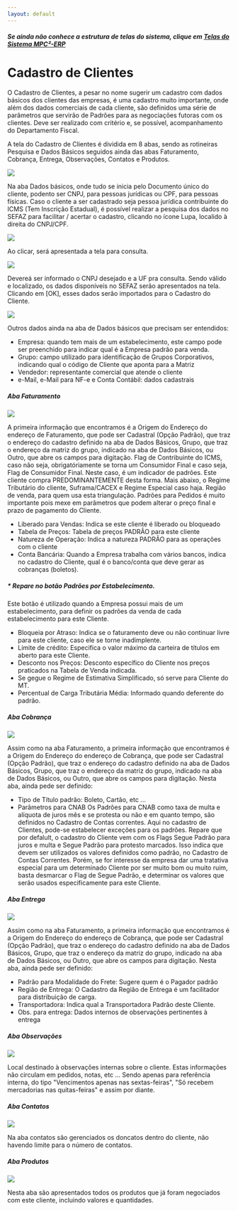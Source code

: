 ```yaml
---
layout: default
---
```


##### Se ainda não conhece a estrutura de telas do sistema, clique em <a href="https://mpc2erp.github.io/Pages/Telas" target="_blank">Telas do Sistema MPC²-ERP</a>

# Cadastro de Clientes
 
O Cadastro de Clientes, a pesar no nome sugerir um cadastro com dados básicos dos clientes das empresas, é uma cadastro muito importante, onde além dos dados comerciais de cada cliente, são definidos uma série de parâmetros que servirão de Padrões para as negociações futoras com os clientes. Deve ser realizado com critério e, se possível, acompanhamento do Departamento Fiscal.

A tela do Cadastro de Clientes é dividida em 8 abas, sendo as rotineiras Pesquisa e Dados Básicos seguidos ainda das abas Faturamento, Cobrança, Entrega, Observações, Contatos e Produtos.

![](Img/Cliente01.jpg) 

Na aba Dados básicos, onde tudo se inicia pelo Documento único do cliente, podento ser CNPJ, para pessoas jurídicas ou CPF, para pessoas físicas. Caso o cliente a ser cadastrado seja pessoa jurídica contribuinte do ICMS (Tem Inscrição Estadual), é possível realizar a pesquisa dos dados no SEFAZ para facilitar / acertar o cadastro, clicando no ícone Lupa, localido à direita do CNPJ/CPF.

![](Img/Cliente02.jpg) 

Ao clicar, será apresentada a tela para consulta.

![](Img/Cliente03.jpg) 

Devereá ser informado o CNPJ desejado e a UF pra consulta. Sendo válido e localizado, os dados disponíveis no SEFAZ serão apresentados na tela. Clicando em [OK], esses dados serão importados para o Cadastro do Cliente.

![](Img/Cliente04.jpg) 

Outros dados ainda na aba de Dados básicos que precisam ser entendidos:

  - Empresa: quando tem mais de um estabelecimento, este campo pode ser preenchido para indicar qual é a Empresa padrão para venda.
  - Grupo: campo utilizado para identificação de Grupos Corporativos, indicando qual o código de Cliente que aponta para a Matriz
  - Vendedor: representante comercial que atende o cliente
  - e-Mail, e-Mail para NF-e e Conta Contábil: dados cadastrais

##### Aba Faturamento

![](Img/Cliente05.jpg) 

A primeira informação que encontramos é a Origem do Endereço do endereço de Faturamento, que pode ser Cadastral (Opção Padrão), que traz o endereço do cadastro definido na aba de Dados Básicos, Grupo, que traz o endereço da matriz do grupo, indicado na aba de Dados Básicos, ou Outro, que abre os campos para digitação. 
Flag de Contribuinte do ICMS, caso não seja, obrigatóriamente se torna um Consumidor Final e caso seja, Flag de Consumidor Final. Neste caso, é um indicador de padrões. Este cliente compra PREDOMINANTEMENTE desta forma.
Mais abaixo, o Regime Tributário do cliente, Suframa/CACEX e Regime Especial caso haja. Região de venda, para quem usa esta triangulação.
Padrões para Pedidos é muito importante pois mexe em parâmetros que podem alterar o preço final e prazo de pagamento do Cliente.

   - Liberado para Vendas: Indica se este cliente é liberado ou bloqueado
   - Tabela de Preços: Tabela de preços PADRÂO para este cliente
   - Natureza de Operação: Indica a natureza PADRÂO para as operações com o cliente
   - Conta Bancária: Quando a Empresa trabalha com vários bancos, indica no cadastro do Cliente, qual é o banco/conta que deve gerar as cobranças (boletos).
   
##### * Repare no botão Padrões por Estabelecimento.
   Este botão é utilizado quando a Empresa possui mais de um estabelecimento, para definir os padrões da venda de cada estabelecimento para este Cliente.

   - Bloqueia por Atraso: Indica se o faturamento deve ou não continuar livre para este cliente, caso ele se torne inadimplente.
   - Limite de crédito: Especifica o valor máximo da carteira de títulos em aberto para este Cliente.
   - Desconto nos Preços: Desconto específico do Cliente nos preços praticados na Tabela de Venda indicada.
   - Se gegue o Regime de Estimativa Simplificado, só serve para Cliente do MT.
   - Percentual de Carga Tributária Média: Informado quando deferente do padrão.
   
##### Aba Cobrança

![](Img/Cliente06.jpg) 

Assim como na aba Faturamento, a primeira informação que encontramos é a Origem do Endereço do endereço de Cobrança, que pode ser Cadastral (Opção Padrão), que traz o endereço do cadastro definido na aba de Dados Básicos, Grupo, que traz o endereço da matriz do grupo, indicado na aba de Dados Básicos, ou Outro, que abre os campos para digitação.
Nesta aba, ainda pede ser definido:

   - Tipo de Título padrão: Boleto, Cartão, etc ...
   - Parâmetros para CNAB
   Os Padrões para CNAB como taxa de multa e alíquota de juros mês e se protesta ou não e em quanto tempo, são definidos no Cadastro de Contas correntes. Aqui no cadastro de Clientes, pode-se estabelecer exceções para os padrões. Repare que por defalult, o cadastro do Cliente vem com os Flags Segue Padrão para juros e multa e Segue Padrão para protesto marcados. Isso indica que devem ser utilizados os valores definidos como padrão, no Cadastro de Contas Correntes. Porém, se for interesse da empresa dar uma tratativa especial para um determinado Cliente por ser muito bom ou muito ruim, basta desmarcar o Flag de Segue Padrão, e determinar os valores que serão usados especificamente para este Cliente.
   
##### Aba Entrega

![](Img/Cliente07.jpg) 
   
Assim como na aba Faturamento, a primeira informação que encontramos é a Origem do Endereço do endereço de Cobrança, que pode ser Cadastral (Opção Padrão), que traz o endereço do cadastro definido na aba de Dados Básicos, Grupo, que traz o endereço da matriz do grupo, indicado na aba de Dados Básicos, ou Outro, que abre os campos para digitação.
Nesta aba, ainda pede ser definido:

   - Padrão para Modalidade do Frete: Sugere quem é o Pagador padrão
   - Região de Entrega: O Cadastro da Região de Entrega é um facilitador para distribuição de carga.
   - Transportadora: Indica qual a Transportadora Padrão deste Cliente.
   - Obs. para entrega: Dados internos de observações pertinentes à entrega

##### Aba Observações

![](Img/Cliente08.jpg) 

Local destinado à observações internas sobre o cliente. Estas informações não circulam em pedidos, notas, etc ... Sendo apenas para referência interna, do tipo "Vencimentos apenas nas sextas-feiras", "Só recebem mercadorias nas quitas-feiras" e assim por diante.

##### Aba Contatos

![](Img/Cliente09.jpg) 

Na aba contatos são gerenciados os doncatos dentro do cliente, não havendo limite para o número de contatos.

##### Aba Produtos

![](Img/Cliente10.jpg) 

Nesta aba são apresentados todos os produtos que já foram negociados com este cliente, incluindo valores e quantidades.


   






